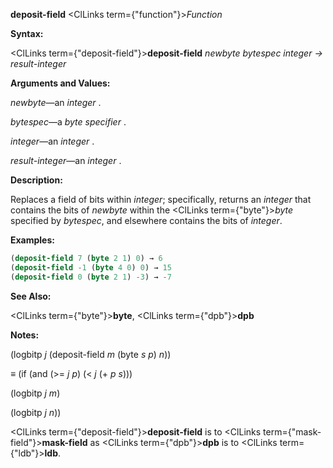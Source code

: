 **deposit-field** <ClLinks  term={"function"}><i>Function</i></ClLinks> 



**Syntax:** 



<ClLinks  term={"deposit-field"}><b>deposit-field</b></ClLinks> *newbyte bytespec integer → result-integer* 



**Arguments and Values:** 



*newbyte*—an *integer* . 



*bytespec*—a *byte specifier* . 



*integer*—an *integer* . 



*result-integer*—an *integer* . 



**Description:** 



Replaces a field of bits within *integer*; specifically, returns an *integer* that contains the bits of *newbyte* within the <ClLinks  term={"byte"}><i>byte</i></ClLinks> specified by *bytespec*, and elsewhere contains the bits of *integer*. 



**Examples:**
```lisp
(deposit-field 7 (byte 2 1) 0) → 6 
(deposit-field -1 (byte 4 0) 0) → 15 
(deposit-field 0 (byte 2 1) -3) → -7 
```
**See Also:** 



<ClLinks  term={"byte"}><b>byte</b></ClLinks>, <ClLinks  term={"dpb"}><b>dpb</b></ClLinks> 



**Notes:** 



(logbitp *j* (deposit-field *m* (byte *s p*) *n*)) 



*≡* (if (and (&gt;= *j p*) (&lt; *j* (+ *p s*))) 



(logbitp *j m*) 



(logbitp *j n*)) 







 



 



<ClLinks  term={"deposit-field"}><b>deposit-field</b></ClLinks> is to <ClLinks  term={"mask-field"}><b>mask-field</b></ClLinks> as <ClLinks  term={"dpb"}><b>dpb</b></ClLinks> is to <ClLinks  term={"ldb"}><b>ldb</b></ClLinks>. 



